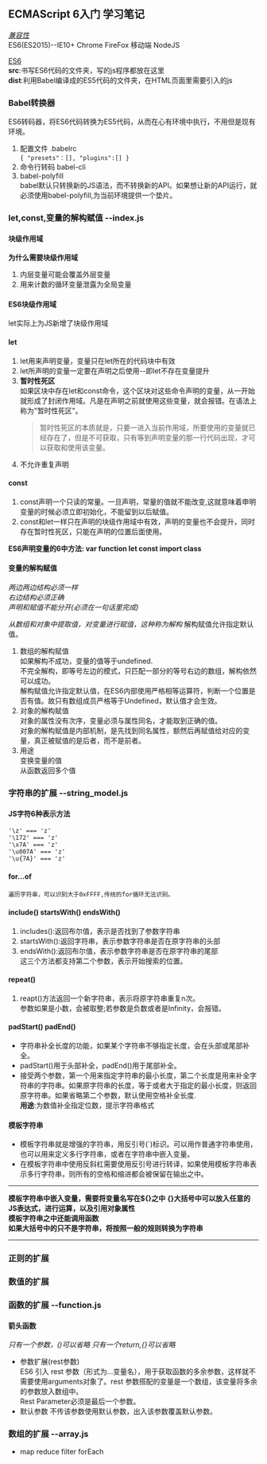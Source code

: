 ## ECMAScript 6入门 学习笔记
[*兼容性*](https://kangax.github.io/compat-table/es6/)		
ES6(ES2015)--IE10+ Chrome FireFox 移动端 NodeJS		


[ES6](http://es6.ruanyifeng.com/#docs/let)		
**src**:书写ES6代码的文件夹，写的js程序都放在这里		
**dist**:利用Babel编译成的ES5代码的文件夹，在HTML页面里需要引入的js 		

### Babel转换器		
ES6转码器，将ES6代码转换为ES5代码，从而在心有环境中执行，不用但是现有环境。		

1. 配置文件 .babelrc	
	`{
		"presets"：[],
		"plugins":[]
	}`		
2. 命令行转码 babel-cli	
3. babel-polyfill	
	babel默认只转换新的JS语法，而不转换新的API。如果想让新的API运行，就必须使用babel-polyfill,为当前环境提供一个垫片。		


### let,const,变量的解构赋值	--index.js 		
#### 块级作用域		
**为什么需要块级作用域**	
1. 内层变量可能会覆盖外层变量	
2. 	用来计数的循环变量泄露为全局变量		

#### ES6块级作用域	
let实际上为JS新增了块级作用域	

#### let		
1. let用来声明变量，变量只在let所在的代码块中有效		
2. let所声明的变量一定要在声明之后使用--即let不存在变量提升	
3. **暂时性死区**		
如果区块中存在let和const命令，这个区块对这些命令声明的变量，从一开始就形成了封闭作用域。凡是在声明之前就使用这些变量，就会报错。在语法上称为"暂时性死区"。	
	> 暂时性死区的本质就是，只要一进入当前作用域，所要使用的变量就已经存在了，但是不可获取，只有等到声明变量的那一行代码出现，才可以获取和使用该变量。	
4. 不允许重复声明		

#### const
1. const声明一个只读的常量。一旦声明，常量的值就不能改变,这就意味着申明变量的时候必须立即初始化，不能留到以后赋值。				
2. const和let一样只在声明的块级作用域中有效，声明的变量也不会提升，同时存在暂时性死区，只能在声明的位置后面使用。	

**ES6声明变量的6中方法: var function let const import class**				

#### 变量的解构赋值		

*两边两边结构必须一样*	
*右边结构必须正确*	
*声明和赋值不能分开(必须在一句话里完成)*	

*从数组和对象中提取值，对变量进行赋值，这种称为解构*	
解构赋值允许指定默认值。	
1. 数组的解构赋值		
	如果解构不成功，变量的值等于undefined.		
	不完全解构，即等号左边的模式，只匹配一部分的等号右边的数组，解构依然可以成功。		
	解构赋值允许指定默认值，在ES6内部使用严格相等运算符，判断一个位置是否有值。故只有数组成员严格等于Undefined，默认值才会生效。	
2. 对象的解构赋值		
	对象的属性没有次序，变量必须与属性同名，才能取到正确的值。		
	对象的解构赋值是内部机制，是先找到同名属性，额然后再赋值给对应的变量，真正被赋值的是后者，而不是前者。	
3. 用途		
	变换变量的值	
	从函数返回多个值	


### 字符串的扩展	--string_model.js 		
#### JS字符6种表示方法
	'\z' === 'z'	
	'\172' === 'z'	
	'\x7A' === 'z'
	'\u007A' === 'z'
	'\u{7A}' === 'z'		

#### for...of	
	遍历字符串，可以识别大于0xFFFF,传统的for循环无法识别。	

#### include() startsWith() endsWith()	
1. includes():返回布尔值，表示是否找到了参数字符串	
2. startsWith():返回字符串，表示参数字符串是否在原字符串的头部	
3. endsWith():返回布尔值，表示参数字符串是否在原字符串的尾部	
	这三个方法都支持第二个参数，表示开始搜索的位置。	

#### repeat()	
1. reapt()方法返回一个新字符串，表示将原字符串重复n次。		
	参数如果是小数，会被取整;若参数是负数或者是Infinity，会报错。	

#### padStart() padEnd()	
* 字符串补全长度的功能，如果某个字符串不够指定长度，会在头部或尾部补全。		
* padStart()用于头部补全，padEnd()用于尾部补全。	
* 接受两个参数，第一个用来指定字符串的最小长度，第二个长度是用来补全字符串的字符串。如果原字符串的长度，等于或者大于指定的最小长度，则返回原字符串。如果省略第二个参数，默认使用空格补全长度.	
	**用途**:为数值补全指定位数，提示字符串格式	

#### 模板字符串	
 * 模板字符串就是增强的字符串，用反引号(`)标识。可以用作普通字符串使用，也可以用来定义多行字符串，或者在字符串中嵌入变量。			
* 在模板字符串中使用反斜杠需要使用反引号进行转译，如果使用模板字符串表示多行字符串，则所有的空格和缩进都会被保留在输出之中。
***	
**模板字符串中嵌入变量，需要将变量名写在${}之中**
**{}大括号中可以放入任意的JS表达式，进行运算，以及引用对象属性**	
**模板字符串之中还能调用函数**	
**如果大括号中的只不是字符串，将按照一般的规则转换为字符串**		

---		
### 正则的扩展		
### 数值的扩展	

### 函数的扩展	--function.js 		
#### 箭头函数	
*只有一个参数，()可以省略*	
*只有一个return,{}可以省略* 	

* 参数扩展(rest参数)	
ES6 引入 rest 参数（形式为...变量名），用于获取函数的多余参数，这样就不需要使用arguments对象了。rest 参数搭配的变量是一个数组，该变量将多余的参数放入数组中。	
Rest Parameter必须是最后一个参数。	
* 默认参数
不传该参数使用默认参数，出入该参数覆盖默认参数。	

### 数组的扩展	--array.js 	
* map reduce filter forEach







